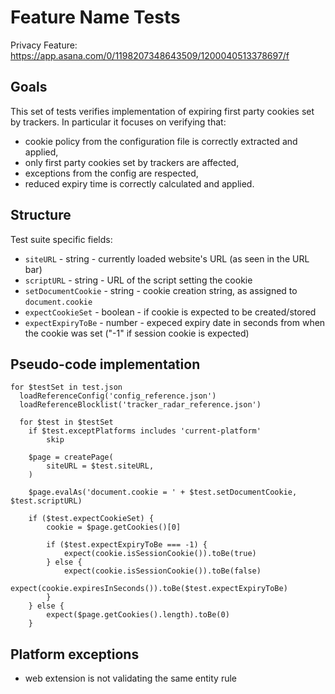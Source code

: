 # Feature Name Tests

Privacy Feature: https://app.asana.com/0/1198207348643509/1200040513378697/f

## Goals

This set of tests verifies implementation of expiring first party cookies set by trackers. In particular it focuses on verifying that:

- cookie policy from the configuration file is correctly extracted and applied,
- only first party cookies set by trackers are affected,
- exceptions from the config are respected,
- reduced expiry time is correctly calculated and applied.

## Structure

Test suite specific fields:

- `siteURL` - string - currently loaded website's URL (as seen in the URL bar)
- `scriptURL` - string - URL of the script setting the cookie
- `setDocumentCookie` - string - cookie creation string, as assigned to `document.cookie`
- `expectCookieSet` - boolean - if cookie is expected to be created/stored
- `expectExpiryToBe` - number - expeced expiry date in seconds from when the cookie was set ("-1" if session cookie is expected)

## Pseudo-code implementation

```
for $testSet in test.json
  loadReferenceConfig('config_reference.json')
  loadReferenceBlocklist('tracker_radar_reference.json')

  for $test in $testSet
    if $test.exceptPlatforms includes 'current-platform'
        skip

    $page = createPage(
        siteURL = $test.siteURL,
    )

    $page.evalAs('document.cookie = ' + $test.setDocumentCookie, $test.scriptURL)

    if ($test.expectCookieSet) {
        cookie = $page.getCookies()[0]
        
        if ($test.expectExpiryToBe === -1) {
            expect(cookie.isSessionCookie()).toBe(true)
        } else {
            expect(cookie.isSessionCookie()).toBe(false)
            expect(cookie.expiresInSeconds()).toBe($test.expectExpiryToBe)
        }
    } else {
        expect($page.getCookies().length).toBe(0)
    }
```

## Platform exceptions

- web extension is not validating the same entity rule